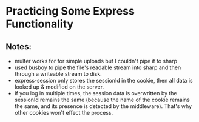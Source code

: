 # Practicing Some Express Functionality

## Notes:

- multer works for for simple uploads but I couldn't pipe it to sharp
- used busboy to pipe the file's readable stream into sharp and then through a writeable stream to disk.
- express-session only stores the sessionId in the cookie, then all data is looked up & modified on the server.
- if you log in multiple times, the session data is overwritten by the sessionId remains the same (because the name of the cookie remains the same, and its presence is detected by the middleware). That's why other cookies won't effect the process.
